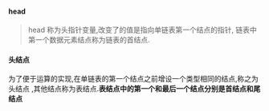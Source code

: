 #### head 
> head 称为头指针变量,改变了的值是指向单链表第一个结点的指针,
> 链表中第一个数据元素结点称为链表的首结点.

#### 头结点
为了便于运算的实现,在单链表的第一个结点之前增设一个类型相同的结点,称之为头结点
,其他结点称为表结点.**表结点中的第一个和最后一个结点分别是首结点和尾结点**